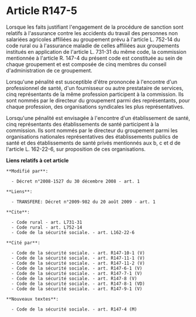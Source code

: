 # Article R147-5

Lorsque les faits justifiant l'engagement de la procédure de sanction sont relatifs à l'assurance contre les accidents du
travail des personnes non salariées agricoles affiliées au groupement prévu à l'article L. 752-14 du code rural ou à
l'assurance maladie de celles affiliées aux groupements institués en application de l'article L. 731-31 du même code, la
commission mentionnée à l'article R. 147-4 du présent code est constituée au sein de chaque groupement et est composée de
cinq membres du conseil d'administration de ce groupement. 

Lorsqu'une pénalité est susceptible d'être prononcée à l'encontre d'un professionnel de santé, d'un fournisseur ou autre
prestataire de services, cinq représentants de la même profession participent à la commission. Ils sont nommés par le
directeur du groupement parmi des représentants, pour chaque profession, des organisations syndicales les plus
représentatives. 

Lorsqu'une pénalité est envisagée à l'encontre d'un établissement de santé, cinq représentants des établissements de santé
participent à la commission. Ils sont nommés par le directeur du groupement parmi les organisations nationales
représentatives des établissements publics de santé et des établissements de santé privés mentionnés aux b, c et d de
l'article L. 162-22-6, sur proposition de ces organisations.

**Liens relatifs à cet article**

	**Modifié par**:

	  - Décret n°2008-1527 du 30 décembre 2008 - art. 1

	**Liens**:

	  - TRANSFERE: Décret n°2009-982 du 20 août 2009 - art. 1

	**Cite**:

	  - Code rural - art. L731-31
	  - Code rural - art. L752-14
	  - Code de la sécurité sociale. - art. L162-22-6

	**Cité par**:

	  - Code de la sécurité sociale. - art. R147-10-1 (V)
	  - Code de la sécurité sociale. - art. R147-11-1 (V)
	  - Code de la sécurité sociale. - art. R147-11-2 (V)
	  - Code de la sécurité sociale. - art. R147-6-1 (V)
	  - Code de la sécurité sociale. - art. R147-7-1 (V)
	  - Code de la sécurité sociale. - art. R147-8 (V)
	  - Code de la sécurité sociale. - art. R147-8-1 (VD)
	  - Code de la sécurité sociale. - art. R147-9-1 (V)

	**Nouveaux textes**:

	  - Code de la sécurité sociale. - art. R147-4 (M)
